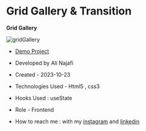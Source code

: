 # Grid Gallery & Transition

**Grid Gallery**

![gridGallery](https://github.com/alinajafiweb/gridGallery/assets/147813870/1a6f4038-2cf6-4edd-8111-a6c1a6626151)



- [Demo Project](https://alinajafiweb.github.io/gridGallery/)

- Developed by Ali Najafi

- Created - 2023-10-23

- Technologies Used - Html5 , css3

- Hooks Used : useState 

- Role - Frontend

- How to reach me : with my [instagram](https://www.instagram.com/alinajafi_web) and [linkedin](https://www.linkedin.com/in/alinajafi79/)
